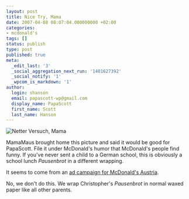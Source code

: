 ```yaml
---
layout: post
title: Nice Try, Mama
date: 2007-04-08 08:07:04.000000000 +02:00
categories:
- mcdonald's
tags: []
status: publish
type: post
published: true
meta:
  _edit_last: '3'
  _social_aggregation_next_run: '1401627392'
  _social_notify: '1'
  _wpcom_is_markdown: '1'
author:
  login: shanson
  email: papascott-wp@gmail.com
  display_name: PapaScott
  first_name: Scott
  last_name: Hanson
---
```

<p><img src="http://www.papascott.de/wordpress/wp-content/uploads/2007/04/netter-versuch-mama.jpg" alt="Netter Versuch, Mama" /></p>
<p>MamaMaus brought home this picture and said it would be good for PapaScott. File it under McDonald's humor that McDonald's people find funny. If you've never sent a child to a German school, this is obviously a school lunch <em>Pausenbrot</em> in a different wrapping.</p>
<p>It seems to come from an <a href="http://derstandard.at/?url=/?id=2464453">ad campaign for McDonald's Austria</a>.</p>
<p>No, we don't do this. We wrap Christopher's <em>Pausenbrot</em> in normal waxed paper like all other parents.</p>
